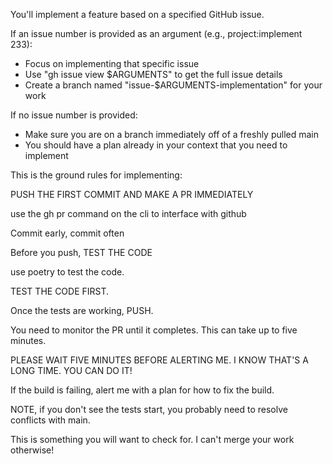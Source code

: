 You'll implement a feature based on a specified GitHub issue.

If an issue number is provided as an argument (e.g., project:implement 233):
- Focus on implementing that specific issue
- Use "gh issue view $ARGUMENTS" to get the full issue details
- Create a branch named "issue-$ARGUMENTS-implementation" for your work

If no issue number is provided:
- Make sure you are on a branch immediately off of a freshly pulled main
- You should have a plan already in your context that you need to implement

This is the ground rules for implementing:

PUSH THE FIRST COMMIT AND MAKE A PR IMMEDIATELY

use the gh pr command on the cli to interface with github

Commit early, commit often

Before you push, TEST THE CODE

use poetry to test the code.

TEST THE CODE FIRST.

Once the tests are working, PUSH.

You need to monitor the PR until it completes. This can take up to five minutes.

PLEASE WAIT FIVE MINUTES BEFORE ALERTING ME. I KNOW THAT'S A LONG TIME. YOU CAN DO IT!

If the build is failing, alert me with a plan for how to fix the build.

NOTE, if you don't see the tests start, you probably need to resolve conflicts with main.

This is something you will want to check for. I can't merge your work otherwise!